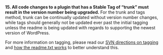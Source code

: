 **15. All code changes to a plugin that has a Stable Tag of “trunk” must result in the version number being upgraded.** For the trunk and tags method, trunk can be continually updated without version number changes, while tags should generally not be updated ever past the initial tagging unless the readme is being updated with regards to supporting the newest version of WordPress.

For more information on tagging, please read our [SVN directions on tagging](https://developer.wordpress.org/plugins/wordpress-org/how-to-use-subversion/#task-3) and [how the readme.txt works](https://developer.wordpress.org/plugins/wordpress-org/how-your-readme-txt-works/) to better understand this.